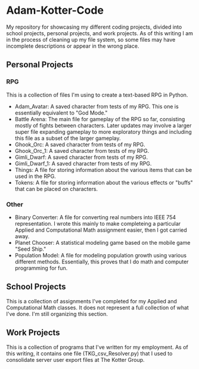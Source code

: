 # Adam-Kotter-Code
My repository for showcasing my different coding projects, divided into school projects, personal projects, and work projects. As of this writing I am in the process of cleaning up my file system, so some files may have incomplete descriptions or appear in the wrong place.

## Personal Projects

### RPG
This is a collection of files I'm using to create a text-based RPG in Python.

- Adam_Avatar: A saved character from tests of my RPG. This one is essentially equivalent to "God Mode."
- Battle Arena: The main file for gameplay of the RPG so far, consisting mostly of fights between characters. Later updates may involve a larger super file expanding gameplay to more exploratory things and including this file as a subset of the larger gameplay.
- Ghook_Orc: A saved character from tests of my RPG.
- Ghook_Orc_1: A saved character from tests of my RPG.
- Gimli_Dwarf: A saved character from tests of my RPG.
- Gimli_Dwarf_1: A saved character from tests of my RPG.
- Things: A file for storing information about the various items that can be used in the RPG.
- Tokens: A file for storing information about the various effects or "buffs" that can be placed on characters.

### Other
- Binary Converter: A file for converting real numbers into IEEE 754 representation. I wrote this mainly to make completeing a particular Applied and Computational Math assignment easier, then I got carried away.
- Planet Chooser: A statistical modeling game based on the mobile game "Seed Ship."
- Population Model: A file for modeling population growth using various different methods. Essentially, this proves that I do math and computer programming for fun.




## School Projects
This is a collection of assignments I've completed for my Applied and Computational Math classes. It does not represent a full collection of what I've done. I'm still organizing this section.

## Work Projects
This is a collection of programs that I've written for my employment. As of this writing, it contains one file (TKG_csv_Resolver.py) that I used to consolidate server user export files at The Kotter Group.